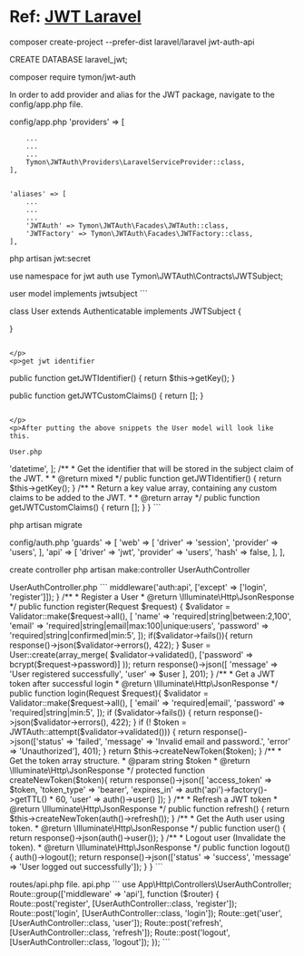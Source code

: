 <h1>Ref: <a href="https://programmingfields.com/create-rest-api-in-laravel-8-using-jwt-authentication/?ref=morioh.com">JWT Laravel</a></h1>
<p>composer create-project --prefer-dist laravel/laravel jwt-auth-api</p>
<p>CREATE DATABASE laravel_jwt;</p>
<p>composer require tymon/jwt-auth
</p>
<p>
In order to add provider and alias for the JWT package, navigate to the config/app.php file.

config/app.php
    'providers' => [

        ...
        ...
        ...
        Tymon\JWTAuth\Providers\LaravelServiceProvider::class,
    ],


    'aliases' => [
        ...
        ...
        ...
        'JWTAuth' => Tymon\JWTAuth\Facades\JWTAuth::class,
        'JWTFactory' => Tymon\JWTAuth\Facades\JWTFactory::class,
    ],
</p>
<p>php artisan jwt:secret</p>
<p>use namespace for jwt auth
use Tymon\JWTAuth\Contracts\JWTSubject;</p>
<p>user model implements jwtsubject
```

class User extends Authenticatable implements JWTSubject {

}
```

</p>
<p>get jwt identifier
```

public function getJWTIdentifier() {
        return $this->getKey();
}

public function getJWTCustomClaims() {
        return [];
}
```

</p>
<p>After putting the above snippets the User model will look like this.

User.php
```

<?php

namespace App\Models;

use Illuminate\Contracts\Auth\MustVerifyEmail;
use Illuminate\Database\Eloquent\Factories\HasFactory;
use Illuminate\Foundation\Auth\User as Authenticatable;
use Illuminate\Notifications\Notifiable;
use Tymon\JWTAuth\Contracts\JWTSubject;

class User extends Authenticatable implements JWTSubject
{
    use HasFactory, Notifiable;

    /**
     * The attributes that are mass assignable.
     *
     * @var array
     */
    protected $fillable = [
        'name',
        'email',
        'password',
    ];

    /**
     * The attributes that should be hidden for arrays.
     *
     * @var array
     */
    protected $hidden = [
        'password',
        'remember_token',
    ];

    /**
     * The attributes that should be cast to native types.
     *
     * @var array
     */
    protected $casts = [
        'email_verified_at' => 'datetime',
    ];

    /**
     * Get the identifier that will be stored in the subject claim of the JWT.
     *
     * @return mixed
     */
    public function getJWTIdentifier() {
        return $this->getKey();
    }

    /**
     * Return a key value array, containing any custom claims to be added to the JWT.
     *
     * @return array
     */
    public function getJWTCustomClaims() {
        return [];
    }
}
```

</p>
<p>php artisan migrate
</p>
<p>config/auth.php
   'guards' => [
        'web' => [
            'driver' => 'session',
            'provider' => 'users',
        ],

        'api' => [
            'driver' => 'jwt',
            'provider' => 'users',
            'hash' => false,
        ],
    ],</p>
<p>create controller
php artisan make:controller UserAuthController</p>
<p>UserAuthController.php
```

<?php

namespace App\Http\Controllers;

use Illuminate\Http\Request;
use App\Models\User;
use JWTAuth;
use Tymon\JWTAuth\Exceptions\JWTException;
use Illuminate\Support\Facades\Validator;

class UserAuthController extends Controller
{
    /**
     * Create an instace of UserAuthController
     * @return void
     */
    public function __construct() {
        $this->middleware('auth:api', ['except' => ['login', 'register']]);
    }

    /**
     * Register a User
     * @return \Illuminate\Http\JsonResponse
     */
    public function register(Request $request) {
        $validator = Validator::make($request->all(), [
            'name' => 'required|string|between:2,100',
            'email' => 'required|string|email|max:100|unique:users',
            'password' => 'required|string|confirmed|min:5',
        ]);

        if($validator->fails()){
            return response()->json($validator->errors(), 422);
        }

        $user = User::create(array_merge(
            $validator->validated(),
            ['password' => bcrypt($request->password)]
        ));

        return response()->json([
            'message' => 'User registered successfully',
            'user' => $user
        ], 201);
    }

    /**
     * Get a JWT token after successful login
     * @return \Illuminate\Http\JsonResponse
     */
    public function login(Request $request){
        $validator = Validator::make($request->all(), [
            'email' => 'required|email',
            'password' => 'required|string|min:5',
        ]);

        if ($validator->fails()) {
            return response()->json($validator->errors(), 422);
        }

        if (! $token = JWTAuth::attempt($validator->validated())) {
            return response()->json(['status' => 'failed', 'message' => 'Invalid email and password.', 'error' => 'Unauthorized'], 401);
        }

        return $this->createNewToken($token);
    }

     /**
     * Get the token array structure.
     * @param  string $token
     * @return \Illuminate\Http\JsonResponse
     */
    protected function createNewToken($token){
        return response()->json([
            'access_token' => $token,
            'token_type' => 'bearer',
            'expires_in' => auth('api')->factory()->getTTL() * 60,
            'user' => auth()->user()
        ]);
    }


    /**
     * Refresh a JWT token
     * @return \Illuminate\Http\JsonResponse
     */
    public function refresh() {
        return $this->createNewToken(auth()->refresh());
    }


    /**
     * Get the Auth user using token.
     * @return \Illuminate\Http\JsonResponse
     */
    public function user() {
        return response()->json(auth()->user());
    }


    /**
     * Logout user (Invalidate the token).
     * @return \Illuminate\Http\JsonResponse
     */
    public function logout() {
        auth()->logout();
        return response()->json(['status' => 'success', 'message' => 'User logged out successfully']);
    }
}
```

</p>
<p>routes/api.php file.

api.php
```

use App\Http\Controllers\UserAuthController;
Route::group(['middleware' => 'api'], function ($router) {
    Route::post('register', [UserAuthController::class, 'register']);
    Route::post('login', [UserAuthController::class, 'login']);
    Route::get('user', [UserAuthController::class, 'user']);
    Route::post('refresh', [UserAuthController::class, 'refresh']);
    Route::post('logout', [UserAuthController::class, 'logout']);
});

```

</p>
<p></p>
<p></p>
<p></p>
<p></p>
